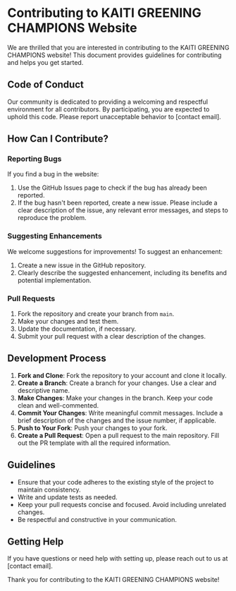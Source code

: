 # Contributing to KAITI GREENING CHAMPIONS Website

We are thrilled that you are interested in contributing to the KAITI GREENING CHAMPIONS website! This document provides guidelines for contributing and helps you get started.

## Code of Conduct
Our community is dedicated to providing a welcoming and respectful environment for all contributors. By participating, you are expected to uphold this code. Please report unacceptable behavior to [contact email].

## How Can I Contribute?

### Reporting Bugs
If you find a bug in the website:
1. Use the GitHub Issues page to check if the bug has already been reported.
2. If the bug hasn't been reported, create a new issue. Please include a clear description of the issue, any relevant error messages, and steps to reproduce the problem.

### Suggesting Enhancements
We welcome suggestions for improvements! To suggest an enhancement:
1. Create a new issue in the GitHub repository.
2. Clearly describe the suggested enhancement, including its benefits and potential implementation.

### Pull Requests
1. Fork the repository and create your branch from `main`.
2. Make your changes and test them.
3. Update the documentation, if necessary.
4. Submit your pull request with a clear description of the changes.

## Development Process

1. **Fork and Clone**: Fork the repository to your account and clone it locally.
2. **Create a Branch**: Create a branch for your changes. Use a clear and descriptive name.
3. **Make Changes**: Make your changes in the branch. Keep your code clean and well-commented.
4. **Commit Your Changes**: Write meaningful commit messages. Include a brief description of the changes and the issue number, if applicable.
5. **Push to Your Fork**: Push your changes to your fork.
6. **Create a Pull Request**: Open a pull request to the main repository. Fill out the PR template with all the required information.

## Guidelines

- Ensure that your code adheres to the existing style of the project to maintain consistency.
- Write and update tests as needed.
- Keep your pull requests concise and focused. Avoid including unrelated changes.
- Be respectful and constructive in your communication.

## Getting Help

If you have questions or need help with setting up, please reach out to us at [contact email].

Thank you for contributing to the KAITI GREENING CHAMPIONS website!

